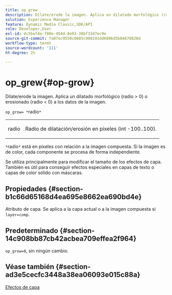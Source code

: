 ```yaml
---
title: op_grew
description: Dilate/erode la imagen. Aplica un dilatado morfológico (radio > 0) o erosionado (radio < 0) a los datos de la imagen.
solution: Experience Manager
feature: Dynamic Media Classic,SDK/API
role: Developer,User
exl-id: 4c5bef4e-f80e-454d-8e93-30bf33d7ec9e
source-git-commit: 7a07ec9550c0685c908191dd6806d5b84678820d
workflow-type: tm+mt
source-wordcount: '111'
ht-degree: 2%

---
```


# op_grew{#op-grow}

Dilate/erode la imagen. Aplica un dilatado morfológico (radio > 0) o erosionado (radio &lt; 0) a los datos de la imagen.

`op_grow= *`radio`*`

<table id="simpletable_3BAA4523D29E447FA7A4C9009B3E8344"> 
 <tr class="strow"> 
  <td class="stentry"> <p><span class="codeph"><span class="varname"> radio</span></span> </p> </td> 
  <td class="stentry"> <p>Radio de dilatación/erosión en píxeles (int -100..100). </p></td> 
 </tr> 
</table>

`*`radio`*` está en píxeles con relación a la imagen compuesta. Si la imagen es de color, cada componente se procesa de forma independiente.

Se utiliza principalmente para modificar el tamaño de los efectos de capa. También es útil para conseguir efectos especiales en capas de texto o capas de color sólido con máscaras.

## Propiedades {#section-b1c66d65168d4ea695e8662ea690bd4e}

Atributo de capa. Se aplica a la capa actual o a la imagen compuesta si `layer=comp`.

## Predeterminado {#section-14c908bb87cb42acbea709effea2f964}

`op_grow=0`, sin ningún cambio.

## Véase también {#section-ad3e5cecfc3448a38ea06093e015c88a}

[Efectos de capa](../../../../../is-api/http-ref/image-serving-api-ref/c-http-protocol-reference/c-syntax-and-features/r-layer-effects.md#reference-82a6b5311b3d4471ad2799adb3b2201c)
